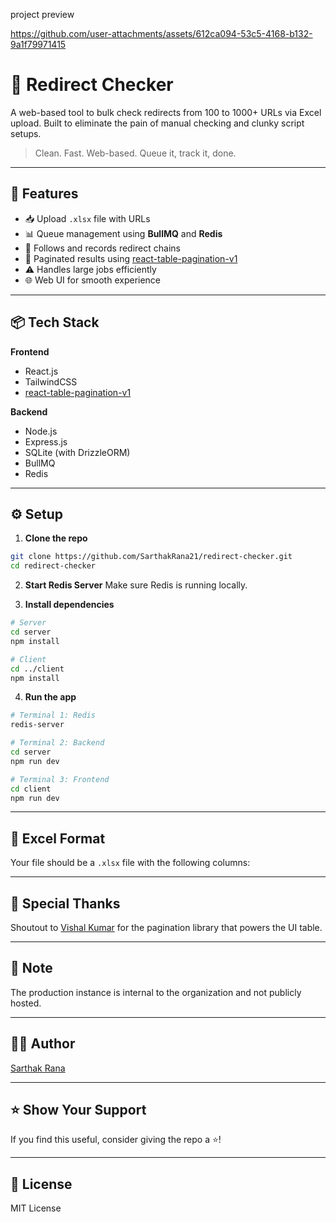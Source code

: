 project preview



https://github.com/user-attachments/assets/612ca094-53c5-4168-b132-9a1f79971415




# 🔁 Redirect Checker

A web-based tool to bulk check redirects from 100 to 1000+ URLs via Excel upload. Built to eliminate the pain of manual checking and clunky script setups.

> Clean. Fast. Web-based. Queue it, track it, done.

---

## 🚀 Features

- 📥 Upload `.xlsx` file with URLs
- 📊 Queue management using **BullMQ** and **Redis**
- 🔁 Follows and records redirect chains
- 📄 Paginated results using [react-table-pagination-v1](https://www.npmjs.com/package/react-table-pagination-v1)
- ⚠️ Handles large jobs efficiently
- 🌐 Web UI for smooth experience

---

## 📦 Tech Stack

**Frontend**
- React.js
- TailwindCSS
- [react-table-pagination-v1](https://www.npmjs.com/package/react-table-pagination-v1)

**Backend**
- Node.js
- Express.js
- SQLite (with DrizzleORM)
- BullMQ
- Redis

---

## ⚙️ Setup

1. **Clone the repo**
```bash
git clone https://github.com/SarthakRana21/redirect-checker.git
cd redirect-checker
````

2. **Start Redis Server**
   Make sure Redis is running locally.

3. **Install dependencies**

```bash
# Server
cd server
npm install

# Client
cd ../client
npm install
```

4. **Run the app**

```bash
# Terminal 1: Redis
redis-server

# Terminal 2: Backend
cd server
npm run dev

# Terminal 3: Frontend
cd client
npm run dev
```

---

## 📄 Excel Format

Your file should be a `.xlsx` file with the following columns:




---

## 🙌 Special Thanks

Shoutout to [Vishal Kumar](https://www.npmjs.com/package/react-table-pagination-v1) for the pagination library that powers the UI table.

---

## 🔐 Note

The production instance is internal to the organization and not publicly hosted.

---

## 🧑‍💻 Author

[Sarthak Rana](https://github.com/SarthakRana21)

---

## ⭐️ Show Your Support

If you find this useful, consider giving the repo a ⭐️!

---

## 📃 License

MIT License
